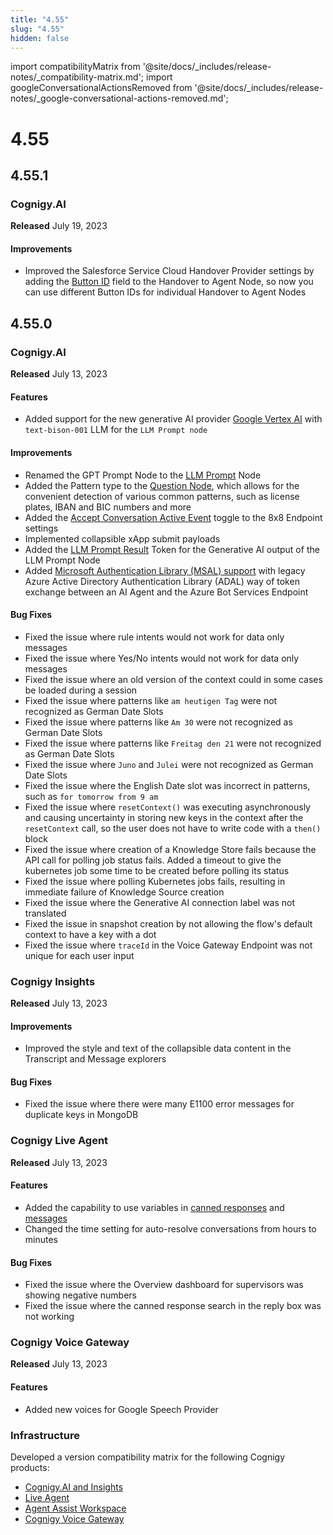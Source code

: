 ```yaml
---
title: "4.55"
slug: "4.55"
hidden: false
---
```


import compatibilityMatrix from '@site/docs/_includes/release-notes/_compatibility-matrix.md';
import googleConversationalActionsRemoved from '@site/docs/_includes/release-notes/_google-conversational-actions-removed.md';

# 4.55

<googleConversationalActionsRemoved />

<compatibilityMatrix />

## 4.55.1

### Cognigy.AI

**Released** July 19, 2023

#### Improvements

- Improved the Salesforce Service Cloud Handover Provider settings by adding the [Button ID](../ai/escalate/handover-reference/salesforce.md#configure-handover-settings) field to the Handover to Agent Node, so now you can use different Button IDs for individual Handover to Agent Nodes

## 4.55.0

### Cognigy.AI

**Released** July 13, 2023

#### Features

- Added support for the new generative AI provider [Google Vertex AI](../ai/empower/llms/model-support-by-feature.md) with `text-bison-001` LLM for the `LLM Prompt node`

#### Improvements

- Renamed the GPT Prompt Node to the [LLM Prompt](../ai/build/node-reference/service/llm-prompt.md) Node
- Added the Pattern type to the [Question Node](../ai/build/node-reference/basic/question.md), which allows for the convenient detection of various common patterns, such as license plates, IBAN and BIC numbers and more
- Added the [Accept Conversation Active Event](../ai/deploy/endpoint-reference/8x8.md) toggle to the 8x8 Endpoint settings
- Implemented collapsible xApp submit payloads
- Added the [LLM Prompt Result](../ai/build/node-reference/service/llm-prompt.md) Token for the Generative AI output of the LLM Prompt Node
- Added [Microsoft Authentication Library (MSAL) support](../ai/deploy/endpoint-reference/azure-bot-services.md#access-scope) with legacy Azure Active Directory Authentication Library (ADAL) way of token exchange between an AI Agent and the Azure Bot Services Endpoint

#### Bug Fixes

- Fixed the issue where rule intents would not work for data only messages
- Fixed the issue where Yes/No intents would not work for data only messages
- Fixed the issue where an old version of the context could in some cases be loaded during a session
- Fixed the issue where patterns like `am heutigen Tag` were not recognized as German Date Slots
- Fixed the issue where patterns like `Am 30` were not recognized as German Date Slots
- Fixed the issue where patterns like `Freitag den 21` were not recognized as German Date Slots
- Fixed the issue where `Juno` and `Julei` were not recognized as German Date Slots
- Fixed the issue where the English Date slot was incorrect in patterns, such as `for tomorrow from 9 am`
- Fixed the issue where `resetContext()` was executing asynchronously and causing uncertainty in storing new keys in the context after the `resetContext` call, so the user does not have to write code with a `then()` block
- Fixed the issue where creation of a Knowledge Store fails because the API call for polling job status fails. Added a timeout to give the kubernetes job some time to be created before polling its status
- Fixed the issue where polling Kubernetes jobs fails, resulting in immediate failure of Knowledge Source creation
- Fixed the issue where the Generative AI connection label was not translated
- Fixed the issue in snapshot creation by not allowing the flow's default context to have a key with a dot
- Fixed the issue where `traceId` in the Voice Gateway Endpoint was not unique for each user input

### Cognigy Insights

**Released** July 13, 2023

#### Improvements

- Improved the style and text of the collapsible data content in the Transcript and Message explorers

#### Bug Fixes

- Fixed the issue where there were many E1100 error messages for duplicate keys in MongoDB

### Cognigy Live Agent

**Released** July 13, 2023

#### Features

- Added the capability to use variables in [canned responses](../live-agent/settings/canned-responses.md) and [messages](../live-agent/conversation/send-reply.md#send-a-response-with-variables)
- Changed the time setting for auto-resolve conversations from hours to minutes

#### Bug Fixes

- Fixed the issue where the Overview dashboard for supervisors was showing negative numbers
- Fixed the issue where the canned response search in the reply box was not working

### Cognigy Voice Gateway

**Released** July 13, 2023

#### Features

- Added new voices for Google Speech Provider

### Infrastructure

Developed a version compatibility matrix for the following Cognigy products:

- [Cognigy.AI and Insights](../ai/installation/version-compatibility-matrix.md)
- [Live Agent](../live-agent/installation/deployment/version-compatibility-matrix.md)
- [Agent Assist Workspace](../ai-copilot/installation/version-compatibility-matrix.md)
- [Cognigy Voice Gateway](../voice-gateway/installation/version-compatibility-matrix.md)